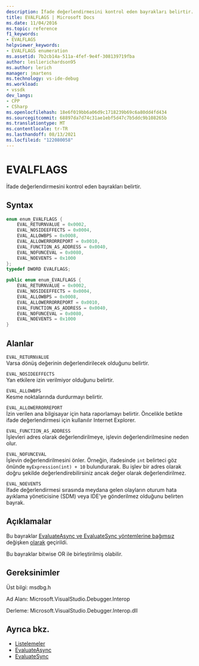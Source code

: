 ```yaml
---
description: İfade değerlendirmesini kontrol eden bayrakları belirtir.
title: EVALFLAGS | Microsoft Docs
ms.date: 11/04/2016
ms.topic: reference
f1_keywords:
- EVALFLAGS
helpviewer_keywords:
- EVALFLAGS enumeration
ms.assetid: 7b2cb14a-511a-4fef-9e4f-308139719fba
author: leslierichardson95
ms.author: lerich
manager: jmartens
ms.technology: vs-ide-debug
ms.workload:
- vssdk
dev_langs:
- CPP
- CSharp
ms.openlocfilehash: 18e6f019bb6a06d9c1718239b69c6a80dd4fd434
ms.sourcegitcommit: 68897da7d74c31ae1ebf5d47c7b5ddc9b108265b
ms.translationtype: MT
ms.contentlocale: tr-TR
ms.lasthandoff: 08/13/2021
ms.locfileid: "122080058"
---
```

# <a name="evalflags"></a>EVALFLAGS
İfade değerlendirmesini kontrol eden bayrakları belirtir.

## <a name="syntax"></a>Syntax

```cpp
enum enum_EVALFLAGS {
    EVAL_RETURNVALUE = 0x0002,
    EVAL_NOSIDEEFFECTS = 0x0004,
    EVAL_ALLOWBPS = 0x0008,
    EVAL_ALLOWERRORREPORT = 0x0010,
    EVAL_FUNCTION_AS_ADDRESS = 0x0040,
    EVAL_NOFUNCEVAL = 0x0080,
    EVAL_NOEVENTS = 0x1000
};
typedef DWORD EVALFLAGS;
```

```csharp
public enum enum_EVALFLAGS {
    EVAL_RETURNVALUE = 0x0002,
    EVAL_NOSIDEEFFECTS = 0x0004,
    EVAL_ALLOWBPS = 0x0008,
    EVAL_ALLOWERRORREPORT = 0x0010,
    EVAL_FUNCTION_AS_ADDRESS = 0x0040,
    EVAL_NOFUNCEVAL = 0x0080,
    EVAL_NOEVENTS = 0x1000
}
```

## <a name="fields"></a>Alanlar
`EVAL_RETURNVALUE`\
Varsa dönüş değerinin değerlendirilecek olduğunu belirtir.

`EVAL_NOSIDEEFFECTS`\
Yan etkilere izin verilmiyor olduğunu belirtir.

`EVAL_ALLOWBPS`\
Kesme noktalarında durdurmayı belirtir.

`EVAL_ALLOWERRORREPORT`\
İzin verilen ana bilgisayar için hata raporlamayı belirtir. Öncelikle betikte ifade değerlendirmesi için kullanılır Internet Explorer.

`EVAL_FUNCTION_AS_ADDRESS`\
İşlevleri adres olarak değerlendirilmeye, işlevin değerlendirilmesine neden olur.

`EVAL_NOFUNCEVAL`\
İşlevin değerlendirilmesini önler. Örneğin, ifadesinde `int` belirteci göz önünde `myExpression(int) + 10` bulundurarak. Bu işlev bir adres olarak doğru şekilde değerlendirebilirsiniz ancak değer olarak değerlendirilmez.

`EVAL_NOEVENTS`\
İfade değerlendirmesi sırasında meydana gelen olayların oturum hata ayıklama yöneticisine (SDM) veya IDE'ye gönderilmez olduğunu belirten bayrak.

## <a name="remarks"></a>Açıklamalar
Bu bayraklar [EvaluateAsync ve EvaluateSync yöntemlerine bağımsız](../../../extensibility/debugger/reference/idebugexpression2-evaluateasync.md) değişken [olarak](../../../extensibility/debugger/reference/idebugexpression2-evaluatesync.md) geçirildi.

Bu bayraklar bitwise OR ile birleştirilmiş olabilir.

## <a name="requirements"></a>Gereksinimler
Üst bilgi: msdbg.h

Ad Alanı: Microsoft.VisualStudio.Debugger.Interop

Derleme: Microsoft.VisualStudio.Debugger.Interop.dll

## <a name="see-also"></a>Ayrıca bkz.
- [Listelemeler](../../../extensibility/debugger/reference/enumerations-visual-studio-debugging.md)
- [EvaluateAsync](../../../extensibility/debugger/reference/idebugexpression2-evaluateasync.md)
- [EvaluateSync](../../../extensibility/debugger/reference/idebugexpression2-evaluatesync.md)
